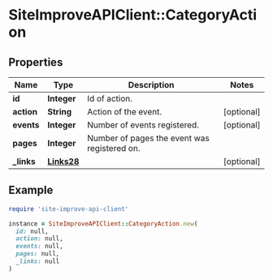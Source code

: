 # SiteImproveAPIClient::CategoryAction

## Properties

| Name | Type | Description | Notes |
| ---- | ---- | ----------- | ----- |
| **id** | **Integer** | Id of action. |  |
| **action** | **String** | Action of the event. | [optional] |
| **events** | **Integer** | Number of events registered. | [optional] |
| **pages** | **Integer** | Number of pages the event was registered on. |  |
| **_links** | [**Links28**](Links28.md) |  | [optional] |

## Example

```ruby
require 'site-improve-api-client'

instance = SiteImproveAPIClient::CategoryAction.new(
  id: null,
  action: null,
  events: null,
  pages: null,
  _links: null
)
```

